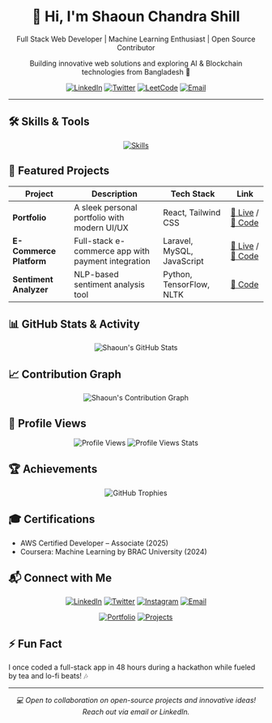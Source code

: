 <div align="center">
  <h1>👋 Hi, I'm Shaoun Chandra Shill</h1>
  <p>Full Stack Web Developer | Machine Learning Enthusiast | Open Source Contributor</p>
  <p>Building innovative web solutions and exploring AI & Blockchain technologies from Bangladesh 🚀</p>
  <a href="https://www.linkedin.com/in/shaounchandrashill/"><img src="https://img.shields.io/badge/LinkedIn-0077B5?style=for-the-badge&logo=linkedin&logoColor=white" alt="LinkedIn"></a>
  <a href="https://twitter.com/shaoun_shill"><img src="https://img.shields.io/badge/Twitter-1DA1F2?style=for-the-badge&logo=twitter&logoColor=white" alt="Twitter"></a>
  <a href="https://leetcode.com/Shaoun20/"><img src="https://img.shields.io/badge/LeetCode-FFA116?style=for-the-badge&logo=leetcode&logoColor=white" alt="LeetCode"></a>
  <a href="mailto:shaoun@bitbirds.com"><img src="https://img.shields.io/badge/Email-D14836?style=for-the-badge&logo=gmail&logoColor=white" alt="Email"></a>
</div>

---

## 🛠️ Skills & Tools
<p align="center">
  <a href="https://skillicons.dev">
    <img src="https://skillicons.dev/icons?i=html,css,js,react,nodejs,python,php,laravel,mysql,postgres,git,vscode,figma,postman,sass,bootstrap" alt="Skills" />
  </a>
</p>

## 🚀 Featured Projects
| Project | Description | Tech Stack | Link |
|---------|-------------|------------|------|
| **Portfolio** | A sleek personal portfolio with modern UI/UX | React, Tailwind CSS | [🔗 Live](https://sites.google.com/view/programmershaoun) / [📂 Code]() |
| **E-Commerce Platform** | Full-stack e-commerce app with payment integration | Laravel, MySQL, JavaScript | [🔗 Live]() / [📂 Code](https://github.com/Shaoun18/Shopgrids-Ecommerce-Website) |
| **Sentiment Analyzer** | NLP-based sentiment analysis tool | Python, TensorFlow, NLTK | [📂 Code](https://github.com/shaoun18/ml-sentiment) |

## 📊 GitHub Stats & Activity
<div align="center">
  <img src="https://github-readme-stats.vercel.app/api?username=shaoun18&show_icons=true&theme=dracula&hide_border=true&include_all_commits=true" alt="Shaoun's GitHub Stats" />
</div>

## 📈 Contribution Graph
<div align="center">
  <img src="https://github-readme-activity-graph.vercel.app/graph?username=shaoun18&theme=dracula&hide_border=true&area=true" alt="Shaoun's Contribution Graph" />
</div>

## 👀 Profile Views
<div align="center">
  <img src="https://komarev.com/ghpvc/?username=shaoun18&style=flat-square&color=1DA1F2&label=Profile+Views" alt="Profile Views" />
  <img src="https://u8views.com/api/v1/github/profiles/63663261/views/day-week-month-total-count.svg" alt="Profile Views Stats" />
</div>
<!-- <p align="center">
  <i>Tracking daily, weekly, and monthly profile views with <a href="https://u8views.com/github/shaoun18">u8views</a></i>
</p> -->

## 🏆 Achievements
<div align="center">
  <img src="https://github-profile-trophy.vercel.app/?username=shaoun18&theme=dracula&no-frame=true&margin-w=10" alt="GitHub Trophies" />
</div>

## 🎓 Certifications
- AWS Certified Developer – Associate (2025)
- Coursera: Machine Learning by BRAC University (2024)
<!---
## 📝 Recent Blog Posts
- [Building a Scalable E-Commerce Platform with Laravel](https://yourblog.com/post1) (Aug 2025)
- [Getting Started with NLP in Python](https://yourblog.com/post2) (Jul 2025)
- [Optimizing React Apps for Performance](https://yourblog.com/post3) (Jun 2025)
----->
## 📬 Connect with Me
<div align="center">
  <a href="https://www.linkedin.com/in/shaounchandrashill/"><img src="https://img.shields.io/badge/LinkedIn-0077B5?style=for-the-badge&logo=linkedin&logoColor=white" alt="LinkedIn"></a>
  <a href="https://twitter.com/shaoun_shill"><img src="https://img.shields.io/badge/Twitter-1DA1F2?style=for-the-badge&logo=twitter&logoColor=white" alt="Twitter"></a>
  <a href="https://www.instagram.com/shaounchandrashill/"><img src="https://img.shields.io/badge/Instagram-E4405F?style=for-the-badge&logo=instagram&logoColor=white" alt="Instagram"></a>
  <a href="mailto:cse.engrshaounchandrashill@tutanota.de"><img src="https://img.shields.io/badge/Email-D14836?style=for-the-badge&logo=gmail&logoColor=white" alt="Email"></a>
</div>
<p align="center">
  <a href="https://sites.google.com/view/programmershaoun"><img src="https://img.shields.io/badge/Portfolio-FF5722?style=for-the-badge&logo=web&logoColor=white" alt="Portfolio"></a>
  <a href="https://github.com/shaoun18?tab=repositories"><img src="https://img.shields.io/badge/Explore_My_Projects-2B2B2B?style=for-the-badge&logo=github&logoColor=white" alt="Projects"></a>
</p>

## ⚡ Fun Fact
I once coded a full-stack app in 48 hours during a hackathon while fueled by tea and lo-fi beats! 🎶

---

<div align="center">
  <i>💻 Open to collaboration on open-source projects and innovative ideas! Reach out via email or LinkedIn.</i>
</div>
